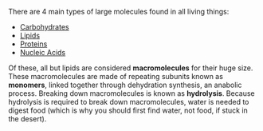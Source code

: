 There are 4 main types of large molecules found in all living things:

- [Carbohydrates](./Carbohydrates)
- [Lipids](./Lipids/)
- [Proteins](./Amino-Acid)
- [Nucleic Acids](./Nucleic-Acid)

Of these, all but lipids are considered **macromolecules** for their huge size. These macromolecules are made of repeating subunits known as **monomers**, linked together through dehydration synthesis, an anabolic process. Breaking down macromolecules is known as **hydrolysis**. Because hydrolysis is required to break down macromolecules, water is needed to digest food (which is why you should first find water, not food, if stuck in the desert).